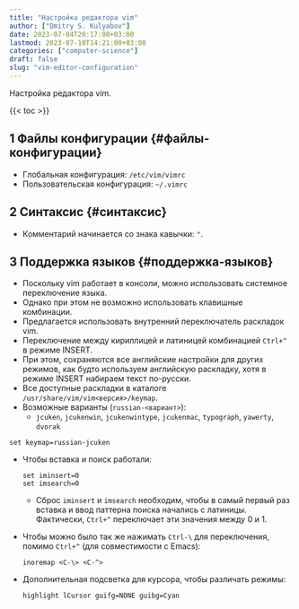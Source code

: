 ```yaml
---
title: "Настройка редактора vim"
author: ["Dmitry S. Kulyabov"]
date: 2023-07-04T20:17:00+03:00
lastmod: 2023-07-10T14:21:00+03:00
categories: ["computer-science"]
draft: false
slug: "vim-editor-configuration"
---
```


Настройка редактора vim.

<!--more-->

{{< toc >}}


## <span class="section-num">1</span> Файлы конфигурации {#файлы-конфигурации}

-   Глобальная конфигурация: `/etc/vim/vimrc`
-   Пользовательская конфигурация: `~/.vimrc`


## <span class="section-num">2</span> Синтаксис {#синтаксис}

-   Комментарий начинается со знака кавычки: `"`.


## <span class="section-num">3</span> Поддержка языков {#поддержка-языков}

-   Поскольку vim работает в консоли, можно использовать системное переключение языка.
-   Однако при этом не возможно использовать клавишные комбинации.
-   Предлагается использовать внутренний переключатель раскладок vim.
-   Переключение между кириллицей и латиницей комбинацией `Ctrl+^` в режиме INSERT.
-   При этом, сохраняются все английские настройки для других режимов, как будто используем английскую раскладку, хотя в режиме INSERT набираем текст по-русски.
-   Все доступные раскладки в каталоге `/usr/share/vim/vim<версия>/keymap`.
-   Возможные варианты (`russian-<вариант>`):
    -   `jcuken`, `jcukenwin`, `jcukenwintype`, `jcukenmac`, `typograph`, `yawerty`, `dvorak`

<!--listend-->

```conf-unix
set keymap=russian-jcuken
```

-   Чтобы вставка и поиск работали:
    ```conf-unix
    set iminsert=0
    set imsearch=0
    ```

    -   Сброс `iminsert` и `imsearch` необходим, чтобы в самый первый раз вставка и ввод паттерна поиска начались с латиницы. Фактически, `Ctrl+^` переключает эти значения между 0 и 1.
-   Чтобы можно было так же нажимать `Ctrl-\` для переключения, помимо `Ctrl+^` (для совместимости с Emacs):
    ```conf-unix
    inoremap <C-\> <C-^>
    ```
-   Дополнительная подсветка для курсора, чтобы различать режимы:
    ```conf-unix
    highlight lCursor guifg=NONE guibg=Cyan
    ```
